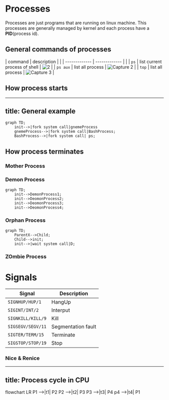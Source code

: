 # Processes
Processes are just programs that are running on linux machine. This processes are generally managed by kernel and each process have a **PID**(process id).

## General commands of processes
| command | description | |
| ------------- | ------------- | |
| `ps`  |  list current process of shell | ![2](https://user-images.githubusercontent.com/120579608/227507812-9acd8fbe-23ad-4187-ab05-99064b00b8b8.PNG) |
| `ps aux`  |  list all process | ![Capture 2](https://user-images.githubusercontent.com/120579608/227507591-6a53a541-11e3-499b-aceb-f19372d684cd.PNG) |
| `top`  | list all process  | ![Capture 3](https://user-images.githubusercontent.com/120579608/227507703-4f7e9dd7-4f5b-468a-89dc-35a769707a94.PNG) |
## How process starts
---
title: General example
---
```mermaid
graph TD;
    init-->|fork system call|gnemeProcess
    gnemeProcess-->|fork system call|BashProcess;
    BashProcess-->|fork system call| ps;
```

## How process terminates





### Mother Process




### Demon Process

```mermaid
graph TD;
    init-->DemonProcess1;
    init-->DeomonProcess2;
    init-->DeomonProcess3;
    init-->DeomonProcess4;
```


### Orphan Process

```mermaid
graph TD;
    ParentX-->Child;
    Child-->init;
    init-->|wait system call|D;
```

### ZOmbie Process


# Signals
|  Signal |  Description |
| ------------- | ------------- |
|  `SIGNHUP/HUP/1` |  HangUp |
| `SIGINT/INT/2`  | Interput  |
| `SIGNKILL/KILL/9`  |  Kill | 
|  `SIGSEGV/SEGV/11` | Segmentation fault  |
| `SIGTER/TERM/15`  | Terminate  |
| `SIGSTOP/STOP/19`  |  Stop | 


### Nice & Renice
---
title: Process cycle in CPU
---
flowchart LR
   P1 -->|t1| P2
   P2 -->|t2| P3
   P3 -->|t3| P4
   p4 -->|t4| P1




